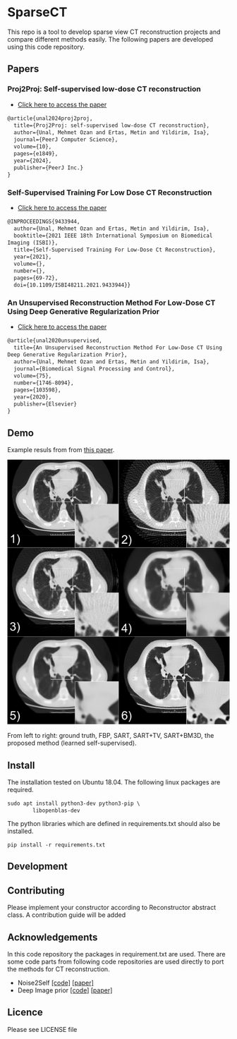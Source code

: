 # SparseCT

This repo is a tool to develop sparse view CT reconstruction projects and compare different methods easily. The following papers are developed using this code repository.

## Papers

### Proj2Proj: Self-supervised low-dose CT reconstruction

- [Click here to access the paper](https://peerj.com/articles/cs-1849/)

```
@article{unal2024proj2proj,
  title={Proj2Proj: self-supervised low-dose CT reconstruction},
  author={Unal, Mehmet Ozan and Ertas, Metin and Yildirim, Isa},
  journal={PeerJ Computer Science},
  volume={10},
  pages={e1849},
  year={2024},
  publisher={PeerJ Inc.}
}
```

### Self-Supervised Training For Low Dose CT Reconstruction

- [Click here to access the paper](https://ieeexplore.ieee.org/abstract/document/9433944)

```
@INPROCEEDINGS{9433944,
  author={Unal, Mehmet Ozan and Ertas, Metin and Yildirim, Isa},
  booktitle={2021 IEEE 18th International Symposium on Biomedical Imaging (ISBI)}, 
  title={Self-Supervised Training For Low-Dose Ct Reconstruction}, 
  year={2021},
  volume={},
  number={},
  pages={69-72},
  doi={10.1109/ISBI48211.2021.9433944}}
```

### An Unsupervised Reconstruction Method For Low-Dose CT Using Deep Generative Regularization Prior

- [Click here to access the paper](https://www.sciencedirect.com/science/article/pii/S1746809422001203)

```
@article{unal2020unsupervised,
  title={An Unsupervised Reconstruction Method For Low-Dose CT Using Deep Generative Regularization Prior},
  author={Unal, Mehmet Ozan and Ertas, Metin and Yildirim, Isa},
  journal={Biomedical Signal Processing and Control},
  volume={75},
  number={1746-8094},
  pages={103598},
  year={2020},
  publisher={Elsevier}
}
```

## Demo

Example resuls from from [this paper](https://ieeexplore.ieee.org/abstract/document/9433944).

![](https://raw.githubusercontent.com/mozanunal/SparseCT/master/docs/images/result2.png)

From left to right: ground truth, FBP, SART, SART+TV, SART+BM3D, the proposed method (learned self-supervised).


## Install

The installation tested on Ubuntu 18.04. The following linux packages are required.

```
sudo apt install python3-dev python3-pip \
        libopenblas-dev

```

The python libraries which are defined in requirements.txt should also be installed.

```
pip install -r requirements.txt
``` 

## Development

## Contributing

Please implement your constructor according to Reconstructor abstract class. A contribution guide will be added 

## Acknowledgements

In this code repository the packages in requirement.txt are used.
There are some code parts from following code repositories are used directly to port the methods for CT reconstruction.

- Noise2Self [[code]](https://github.com/czbiohub/noise2self) [[paper]](https://arxiv.org/abs/1901.11365)
- Deep Image prior [[code]](https://github.com/DmitryUlyanov/deep-image-prior) [[paper]](https://openaccess.thecvf.com/content_cvpr_2018/papers/Ulyanov_Deep_Image_Prior_CVPR_2018_paper.pdf)



## Licence

Please see LICENSE file
